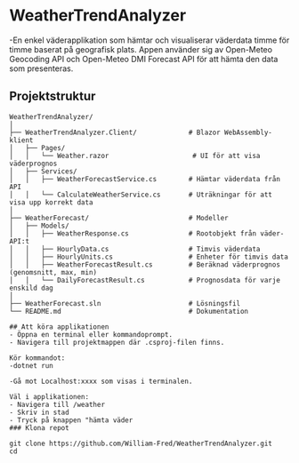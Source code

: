 # WeatherTrendAnalyzer
-En enkel väderapplikation som hämtar och visualiserar väderdata timme för timme baserat på geografisk plats. Appen använder sig av Open-Meteo Geocoding API och Open-Meteo DMI Forecast API för att hämta den data som presenteras.

## Projektstruktur

```plaintext
WeatherTrendAnalyzer/
│
├── WeatherTrendAnalyzer.Client/             # Blazor WebAssembly-klient
│   ├── Pages/
│   │   └── Weather.razor                     # UI för att visa väderprognos
│   ├── Services/
│   │   ├── WeatherForecastService.cs        # Hämtar väderdata från API
│   │   └── CalculateWeatherService.cs       # Uträkningar för att visa upp korrekt data
│
├── WeatherForecast/                         # Modeller
│   ├── Models/
│   │   ├── WeatherResponse.cs               # Rootobjekt från väder-API:t
│   │   ├── HourlyData.cs                    # Timvis väderdata
│   │   ├── HourlyUnits.cs                   # Enheter för timvis data
│   │   ├── WeatherForecastResult.cs         # Beräknad väderprognos (genomsnitt, max, min)
│   │   └── DailyForecastResult.cs           # Prognosdata för varje enskild dag
│
├── WeatherForecast.sln                      # Lösningsfil
└── README.md                                # Dokumentation

## Att köra applikationen
- Öppna en terminal eller kommandoprompt.
- Navigera till projektmappen där .csproj-filen finns.

Kör kommandot:
-dotnet run 

-Gå mot Localhost:xxxx som visas i terminalen. 

Väl i applikationen:
- Navigera till /weather
- Skriv in stad
- Tryck på knappen "hämta väder
### Klona repot

git clone https://github.com/William-Fred/WeatherTrendAnalyzer.git
cd 
